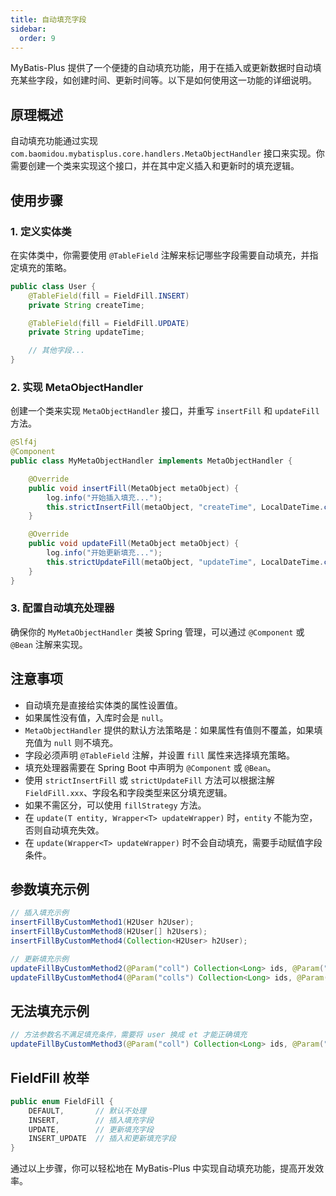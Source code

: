 ```yaml
---
title: 自动填充字段
sidebar:
  order: 9
---
```


MyBatis-Plus 提供了一个便捷的自动填充功能，用于在插入或更新数据时自动填充某些字段，如创建时间、更新时间等。以下是如何使用这一功能的详细说明。

## 原理概述

自动填充功能通过实现 `com.baomidou.mybatisplus.core.handlers.MetaObjectHandler` 接口来实现。你需要创建一个类来实现这个接口，并在其中定义插入和更新时的填充逻辑。

## 使用步骤

### 1. 定义实体类

在实体类中，你需要使用 `@TableField` 注解来标记哪些字段需要自动填充，并指定填充的策略。

```java
public class User {
    @TableField(fill = FieldFill.INSERT)
    private String createTime;

    @TableField(fill = FieldFill.UPDATE)
    private String updateTime;

    // 其他字段...
}
```

### 2. 实现 MetaObjectHandler

创建一个类来实现 `MetaObjectHandler` 接口，并重写 `insertFill` 和 `updateFill` 方法。

```java
@Slf4j
@Component
public class MyMetaObjectHandler implements MetaObjectHandler {

    @Override
    public void insertFill(MetaObject metaObject) {
        log.info("开始插入填充...");
        this.strictInsertFill(metaObject, "createTime", LocalDateTime.class, LocalDateTime.now());
    }

    @Override
    public void updateFill(MetaObject metaObject) {
        log.info("开始更新填充...");
        this.strictUpdateFill(metaObject, "updateTime", LocalDateTime.class, LocalDateTime.now());
    }
}
```

### 3. 配置自动填充处理器

确保你的 `MyMetaObjectHandler` 类被 Spring 管理，可以通过 `@Component` 或 `@Bean` 注解来实现。

## 注意事项

- 自动填充是直接给实体类的属性设置值。
- 如果属性没有值，入库时会是 `null`。
- `MetaObjectHandler` 提供的默认方法策略是：如果属性有值则不覆盖，如果填充值为 `null` 则不填充。
- 字段必须声明 `@TableField` 注解，并设置 `fill` 属性来选择填充策略。
- 填充处理器需要在 Spring Boot 中声明为 `@Component` 或 `@Bean`。
- 使用 `strictInsertFill` 或 `strictUpdateFill` 方法可以根据注解 `FieldFill.xxx`、字段名和字段类型来区分填充逻辑。
- 如果不需区分，可以使用 `fillStrategy` 方法。
- 在 `update(T entity, Wrapper<T> updateWrapper)` 时，`entity` 不能为空，否则自动填充失效。
- 在 `update(Wrapper<T> updateWrapper)` 时不会自动填充，需要手动赋值字段条件。

## 参数填充示例

```java
// 插入填充示例
insertFillByCustomMethod1(H2User h2User);
insertFillByCustomMethod8(H2User[] h2Users);
insertFillByCustomMethod4(Collection<H2User> h2User);

// 更新填充示例
updateFillByCustomMethod2(@Param("coll") Collection<Long> ids, @Param("et") H2User h2User);
updateFillByCustomMethod4(@Param("colls") Collection<Long> ids, @Param("et") H2User h2User);
```

## 无法填充示例

```java
// 方法参数名不满足填充条件，需要将 user 换成 et 才能正确填充
updateFillByCustomMethod3(@Param("coll") Collection<Long> ids, @Param("user") H2User h2User);
```

## FieldFill 枚举

```java
public enum FieldFill {
    DEFAULT,       // 默认不处理
    INSERT,        // 插入填充字段
    UPDATE,        // 更新填充字段
    INSERT_UPDATE  // 插入和更新填充字段
}
```

通过以上步骤，你可以轻松地在 MyBatis-Plus 中实现自动填充功能，提高开发效率。
